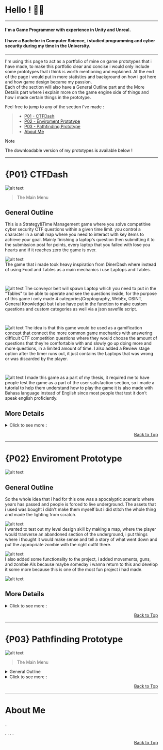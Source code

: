 # Hello ! :space_invader::robot:
---
#### I'm a Game Programmer with experience in Unity and Unreal.
#### I have a Bachelor in Computer Science, i studied programming and cyber security during my time in the University.
---
I'm using this page to act as a portfolio of mine on game prototypes that i have made, to make this portfolio clear and concise i would only include some prototypes that i think is worth mentioning and explained. At the end of the page i would put in more statistics and background on how i got here and how game design became my passion.               
Each of the section will also have a General Outline part and the More Details part where i explain more on the game engine side of things and how i made certain things in the prototype.

Feel free to jump to any of the section i've made :   
>- [P01 - CTFDash](#p01-ctfdash)
>- [P02 - Enviroment Prototype](#p02-enviroment-prototype)
>- [P03 - Pathfinding Prototype](#p03-pathfinding-prototype)  
>- [About Me](#about-me)

> [!NOTE]
> The downloadable version of my prototypes is available below !

---                 

# {P01} CTFDash
![alt text](https://github.com/stephanleyherman/imagedumprepo/blob/main/p01-i1.png)
> The Main Menu       
                      
## General Outline               
This is a Strategy&Time Management game where you solve competitive cyber security CTF questions within a given time limit. you control a character in a small map where you need to interact with key items to achieve your goal. Mainly finishing a laptop's question then submitting it to the submission post for points, every laptop that you failed with lose you hearts and if it reaches zero the game is over.
<br>        
               
<!-- Diner Dash Image Here -->
![alt text](https://github.com/stephanleyherman/imagedumprepo/blob/main/p01-i2.png)             
The game that i made took heavy inspiration from DinerDash where instead of using Food and Tables as a main mechanics i use Laptops and Tables.
               
<br>        
               
<!-- Show table, laptop and the conveyor belt-->
![alt text](https://github.com/stephanleyherman/imagedumprepo/blob/main/p01-i3.png)
The conveyor belt will spawn Laptop which you need to put in the "Tables" to be able to operate and see the questions inside, for the purpose of this game i only made 4 categories(Cryptography, WebEx, OSINT, General Knowledge) but i also have put in the function to make custom questions and custom categories as well via a json savefile script.
               
<br>          
           
<!-- Select amount of questions -->
![alt text](https://github.com/stephanleyherman/imagedumprepo/blob/main/p01-i4.png)
The idea is that this game would be used as a gamification concept that connect the more common game mechanics with answering difficult CTF competition questions where they would choose the amount of questions that they're comfortable with and slowly go up doing more and more questions, in a limited amount of time. I also added a Review stage option after the timer runs out, it just contains the Laptops that was wrong or was discarded by the player.
               
<br>         
           
<!-- Tutorial -->
![alt text](https://github.com/stephanleyherman/imagedumprepo/blob/main/p01-i5.png)
I made this game as a part of my thesis, it required me to have people test the game as a part of the user satisfaction section, so i made a tutorial to help them understand how to play the game it is also made with Bahasa language instead of English since most people that test it don't speak english proficiently.
                
## More Details             
<details>
<summary>Click to see more :</summary>
                           
## 1. {P01} - The Foundation of the project
   
   <!-- -->
   I use a Singleton to manage the input and output of questions, the question itself is saved in a scriptable object that you can manually add in the json file or you can add it in game in the Customize page. I also made several other items to make the game more interesting such as different keys that you can use to interact with the laptop like opening, closing and grabbing the laptop. Almost everything is put inside a single Player Script, looking back this is bad practice from my part since Player.cs became so bloated it has about 2000+ lines of code for no reason at all, i've stop doing this in future projects and instead opted out to make separate script files for most things to reduce unnecessary coupling.
   
   
## 2. {P01} - Scriptable Object and Savefile System
   
   <!-- SO picture here -->
   ![alt text](https://github.com/stephanleyherman/imagedumprepo/blob/main/p01-i6.png)           
   I made a scriptable object that contain two types of questions at that point in time, a fill in the blank type question and multiple choice. I also structured it this way just incase we wanted to add another question type i can just extend the SO and make it have more variables to adjust it.
   
## 3. {P01} - Interactable Laptop
 
<table>
  <tr>
    <td><img src="https://github.com/stephanleyherman/imagedumprepo/blob/main/p01-i7.png"  alt="1" width = 360px height = 240px ></td>
    <td><img src="https://github.com/stephanleyherman/imagedumprepo/blob/main/p01-i8.png" alt="2" width = 360px height = 240px></td>
    <td><img src="https://github.com/stephanleyherman/imagedumprepo/blob/main/p01-i9.png" alt="2" width = 360px height = 240px></td>
   </tr> 
  
</table>
   
   <!-- !Table here-->
   I wanted to make picking up the laptop feels nice, so i added a few keybinds to let you interact with it differently i achieve this by using conditionals, as an example a closed laptop cannot be grabbed so you need to open/close it by pressing F, if you have a laptop on you then you can't pick up another one until you put it down by pressing G for picking up/putting down laptops, you cannot open into the question screen of the laptop if the laptop screen is closed. the idea was to use these keys so the player would be more engaged.
                  
   The act of grabbing a laptop is also just an illusion, i wanted to save memory by having less GameObject/Actor when the game is running so i Destroy() the laptop that was being picked up, save it's information in the Player and then Instantiate() a new one when im interacting with a table.

## 4. {P01} - End of the game Review Manager
 
   <!-- Endgame Screen -->
   ![alt text](https://github.com/stephanleyherman/imagedumprepo/blob/main/p01-i10.png)              
   Also using the singleton that i implemented, whenever the game finishes either by the player running out of time or by finishing all the questions they selected, another scene would be put up as the endgame screen. Here they can put their names in the local leaderboard or choose to review the questions that they have missed or failed.
  <!-- Review Image-->
  ![alt text](https://github.com/stephanleyherman/imagedumprepo/blob/main/p01-i11.png)             
  This map is generated by a loop, the topside and the bottomside is generated independently while the length of the body is adjusted accordingly to the amount of questions that was missed/failed. Since this is just for review they can't pick up the laptop nor submit anything it's purely used just to study.





  
</details>

 <p align = "right"> <a href="#hello--space_invaderrobot"> Back to Top </a></p>  

---           

# {P02} Enviroment Prototype
![alt text](https://github.com/stephanleyherman/imagedumprepo/blob/main/p02-i1.png)          
     
                      
## General Outline            
So the whole idea that i had for this one was a apocalyptic scenario where years has passed and people is forced to live underground. The assets that i used was bought i didn't make them myself but i did stitch the whole thing and made the lighting from scratch.

![alt text](https://github.com/stephanleyherman/imagedumprepo/blob/main/p02-i2.png)      
I wanted to test out my level design skill by making a map, where the player would tranverse an abandoned section of the underground, i put things where i thought it would make sense and tell a story of what went down and put the appropriate zombie with the right outfit there.

![alt text](https://github.com/stephanleyherman/imagedumprepo/blob/main/p02-i3.png)      
I also added some functionality to the project, i added movements, guns, and zombie AIs because maybe someday i wanna return to this and develop it some more because this is one of the most fun project i had made.

![alt text](https://github.com/stephanleyherman/imagedumprepo/blob/main/p02-i4.png)      

## More Details             
<details>
<summary>Click to see more :</summary>
                           
## 1. {P02} - The Foundation of the project
   <!--  -->        
   Originally i wanted to make a shooter game that has an Object Pooling implementation, but then the project got sidetracked because i had new ideas and new things that i wanna do so i decided to push the original idea to future projects while i make this lean into more of a exploratory type game that is more dark and gloomy.

## 2. {P02} - Zombie AIs
   
   <!-- Zombie Stuff picture here -->
   ![alt text](https://github.com/stephanleyherman/imagedumprepo/blob/main/p02-i5.png)           
   I thought to myself at that time the project needed obstacles, so i made Zombie AIs with adjustable variables that i can tweak in the Editor, the zombies have different idle animations and different skins as well.           
   ![alt text](https://github.com/stephanleyherman/imagedumprepo/blob/main/p02-i6.png)        
   Learning from previous projects i made sure that this one has emphasis on the readibility in the Editor, i made sure that everything was packaged neatly and understandable just from a glance.         

## 3. {P02} - Map Design and NavMesh
   
   <!-- Zombie Stuff picture here -->
   ![alt text](https://github.com/stephanleyherman/imagedumprepo/blob/main/p02-i7.png)           
   The zombies need to be able to chase me so i added a simple NavMesh, put in some tweaks into the enviroment like making sure they don't walk on the rubbles or suddenly spring up into a sofa or a tent. 

## 4. {P02} - A rifle and a handgun because why not
   
   <!-- Zombie Stuff picture here -->
   ![alt text](https://github.com/stephanleyherman/imagedumprepo/blob/main/p02-i8.png)           
   I also needed a way to defend myself, the gun implementation for this project was one of the first thing that i made, i only made two guns but i did put in the architecture to make adding more guns easier. They also have adjustable variables to make tweaking the guns in the editor easier.


<!-- !!ENVIROMENT PROTOTYPE MORE DETAILS SECTION HERE -->
  
</details>

 <p align = "right"> <a href="#hello--space_invaderrobot"> Back to Top </a></p>  
 
 ---                
 
# {P03} Pathfinding Prototype        
        
![alt text](https://github.com/stephanleyherman/imagedumprepo/blob/main/p01-i1.png)
> The Main Menu       
                      
<details>
<summary>General Outline </summary>
      
              
  ![alt text](https://github.com/stephanleyherman/imagedumprepo/blob/main/p01-i1.png)



---
---
                                                                              
  
</details>

<details>
<summary>Click to see more :</summary>


  
</details>

 <p align = "right"> <a href="#hello--space_invaderrobot"> Back to Top </a></p>  
 
---    
                    
# About Me
..

.
.
.
.

 <p align = "right"> <a href="#hello--space_invaderrobot"> Back to Top </a></p>  





<!--
**stephanleyherman/stephanleyherman** is a ✨ _special_ ✨ repository because its `README.md` (this file) appears on your GitHub profile.

Here are some ideas to get you started:

- 🔭 I’m currently working on ...
- 🌱 I’m currently learning ...
- 👯 I’m looking to collaborate on ...
- 🤔 I’m looking for help with ...
- 💬 Ask me about ...
- 📫 How to reach me: ...
- 😄 Pronouns: ...
- ⚡ Fun fact: ...
-->
